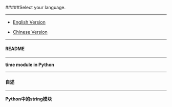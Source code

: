 #####Select your language.

---------

* [English Version](#EV)

* [Chinese Version](#CV)

---------

<h4 id = 'EV'>README</h4>

---------

**time module in Python**

---------

<h4 id = 'CV'>自述</h4>

---------

**Python中的string模块**

